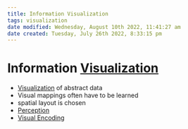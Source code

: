 ```yaml
---
title: Information Visualization
tags: visualization
date modified: Wednesday, August 10th 2022, 11:41:27 am
date created: Tuesday, July 26th 2022, 8:33:15 pm
---
```


# Information [Visualization](Visualization)
- [Visualization](Visualization) of abstract data
- Visual mappings often have to be learned
- spatial layout is chosen
- [Perception](Perception.md)
- [Visual Encoding](Visual%20Encoding.md)

